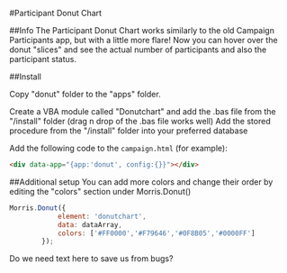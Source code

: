 #Participant Donut Chart

##Info
The Participant Donut Chart works similarly to the old Campaign Participants app, but with a little more flare! Now you can hover over the donut "slices" and see the actual number of participants and also the participant status.

##Install

Copy "donut" folder to the "apps" folder. 

Create a VBA module called "Donutchart" and add the .bas file from the "/install" folder (drag n drop of the .bas file works well)
Add the stored procedure from the "/install" folder into your preferred database
 
Add the following code to the `campaign.html` (for example):

```html
<div data-app="{app:'donut', config:{}}"></div>
```

##Additional setup
You can add more colors and change their order by editing the "colors" section under Morris.Donut()

```javascript
Morris.Donut({			
            element: 'donutchart',
            data: dataArray,
			colors: ['#FF0000','#F79646','#0F8B05','#0000FF']
        });
```

Do we need text here to save us from bugs?
